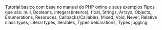 Tutorial basico com base no manual do PHP online e seus exemplos
Tipos que são: null, Booleans, integers(inteiros), float, Strings, Arrays, Objects,
Enumerations, Resoruces, Callbacks/Callables, Mixed, Void, Never, Relative class types, Literal types, iterables, Types delcarations, Types juggling